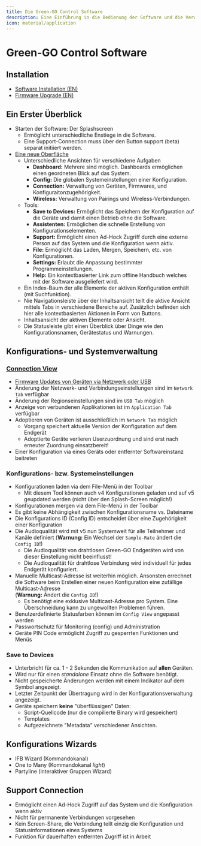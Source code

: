 ```yaml
---
title: Die Green-GO Control Software
description: Eine Einführung in die Bedienung der Software und die Verwaltung einer Green-GO Systemkonfiguration
icon: material/application
---
```

# Green-GO Control Software

## Installation

- [Software Installation (EN)](https://manual.greengoconnect.com/en/getting-started/upgrade/#software-installation)
- [Firmware Upgrade (EN)](https://manual.greengoconnect.com/en/getting-started/upgrade/#upgrade-your-devices)

## Ein Erster Überblick

- Starten der Software: Der Splashscreen
    - Ermöglicht unterschiedliche Enstiege in die Software.
    - Eine Support-Connection muss über den Button <span class="button-outline">support (beta)</span> separat initiiert werden.
- [Eine neue Oberfläche](https://manual.greengoconnect.com/en/software/interface/)
    - Unterschiedliche Ansichten für verschiedene Aufgaben
        - **Dashboard:** Mehrere sind möglich. Dashboards ermöglichen einen geordneten Blick auf das System.
        - **Config:** Die globalen Systemeinstellungen einer Konfiguration.
        - **Connection:** Verwaltung von Geräten, Firmwares, und Konfiguraitonzugehörigkeit.
        - **Wireless:** Verwaltung von Pairings und Wireless-Verbindungen.
    - Tools:
        - **Save to Devices:** Ermöglicht das Speichern der Konfiguration auf die Geräte und damit einen Betrieb ohne die Software.
        - **Assistenten:** Ermöglichen die schnelle Erstellung von Konfigurationselementen.
        - **Support:** Ermöglicht einen Ad-Hock Zugriff durch eine externe Person auf das System und die Konfiguration wenn aktiv.
        - **File:** Ermöglicht das Laden, Mergen, Speichern, etc. von Konfigurationen.
        - **Settings:** Erlaubt die Anpassung bestimmter Programmeinstellungen.
        - **Help:** Ein kontextbasierter Link zum offline Handbuch welches mit der Software ausgeliefert wird.
    - Ein Index-Baum der alle Elemente der aktiven Konfiguration enthält (mit Suchfunktion).
    - Nie Navigationsleiste über der Inhaltsansicht teilt die aktive Ansicht mittels Tabs in verschiedene Bereiche auf. Zusätzlich befinden sich hier alle kontextbasierten Aktionen in Form von Buttons.
    - Inhaltsansicht der aktiven Elemente oder Ansicht.
    - Die Statusleiste gibt einen Überblick über Dinge wie den Konfigurationsnamen, Gerätestatus und Warnungen.

## Konfigurations- und Systemverwaltung

### [Connection View](https://manual.greengoconnect.com/en/software/views/connection/)

- [Firmware Updates von Geräten via Netzwerk oder USB](https://manual.greengoconnect.com/en/guides/firmware/)
- Änderung der Netzwerk- und Verbindungseinstellungen sind im `Network Tab` verfügbar
- Änderung der Regionseinstellungen sind im `USB Tab` möglich
- Anzeige von verbundenen Applikationen ist im `Application Tab` verfügbar
- Adoptieren von Geräten ist ausschließlich im `Network Tab` möglich
    - Vorgang speichert aktuelle Version der Konfiguration auf dem Endgerät
    - Adoptierte Geräte verlieren Userzuordnung und sind erst nach erneuter Zuordnung einsatzbereit!
- Einer Konfiguration via eines Geräts oder entfernter Softwareinstanz beitreten

### Konfigurations- bzw. Systemeinstellungen

- Konfigurationen laden via dem File-Menü in der Toolbar
    - Mit diesem Tool können auch v4 Konfigurationen geladen und auf v5 geupdated werden (nicht über den Splash-Screen möglich!)
- Konfigurationen mergen via dem File-Menü in der Toolbar
- Es gibt keine Abhängigkeit zwischen Konfigurationsname vs. Dateiname
- Die Konfigurations ID (Config ID) entscheidet über eine Zugehörigkeit einer Konfiguration
- Die Audioqualität wird mit v5 nun Systemweit für alle Teilnehmer und Kanäle definiert (**Warnung:** Ein Wechsel der `Sample-Rate` ändert die `Config ID`!)
    - Die Audioqualität von drahtlosen Green-GO Endgeräten wird von dieser Einstellung nicht beeinflusst!
    - Die Audioqualität für drahtlose Verbindung wird individuell für jedes Endgerät konfiguriert.
- Manuelle Multicast-Adresse ist weiterhin möglich. Ansonsten errechnet die Software beim Erstellen einer neuen Konfiguration eine zufällige Multicast-Adresse<br>(**Warnung:** Ändert die `Config ID`!)
  - Es benötigt eine exklusive Multicast-Adresse pro System. Eine Überschneidung kann zu ungewollten Problemen führen.
- Benutzerdefinierte Statusfarben können im `Config View` angepasst werden
- Passwortschutz für Monitoring (config) und Administration
- Geräte PIN Code ermöglicht Zugriff zu gesperrten Funktionen und Menüs

### Save to Devices

- Unterbricht für ca. 1 - 2 Sekunden die Kommunikation auf **allen** Geräten.
- Wird nur für einen _standalone_ Einsatz ohne die Software benötigt.
- Nicht gespeicherte Änderungen werden mit einem Indikator auf dem Symbol angezeigt.
- Letzter Zeitpunkt der Übertragung wird in der Konfigurationsverwaltung angezeigt.
- Geräte speichern **keine** "überflüssigen" Daten:
    - Script-Quellcode (nur die compilierte Binary wird gespeichert)
    - Templates
    - Aufgezeichnete "Metadata" verschiedener Ansichten.

## Konfigurations Wizards

- IFB Wizard (Kommandokanal)
- One to Many (Kommandokanal _light_)
- Partyline (interaktiver Gruppen Wizard)

## Support Connection

- Ermöglicht einen Ad-Hock Zugriff auf das System und die Konfiguration wenn aktiv
- Nicht für permanente Verbindungen vorgesehen
- Kein Screen-Share, die Verbindung teilt einzig die Konfiguration und Statusinformationen eines Systems
- Funktion für dauerhaften entfernten Zugriff ist in Arbeit